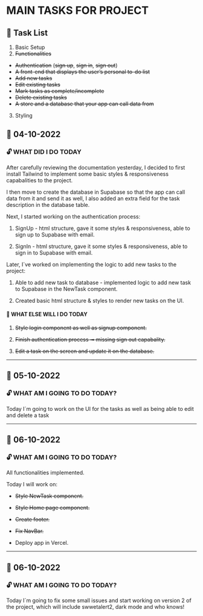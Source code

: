 # MAIN TASKS FOR PROJECT

## :closed_lock_with_key: Task List

1. Basic Setup
2. ~~Functionalities~~

- ~~Authentication~~ (~~sign up~~, ~~sign in~~, ~~sign out~~)
- ~~A front-end that displays the user’s personal to-do list~~
- ~~Add new tasks~~
- ~~Edit existing tasks~~
- ~~Mark tasks as complete/incomplete~~
- ~~Delete existing tasks~~
- ~~A store and a database that your app can call data from~~

3. Styling

## :calendar: 04-10-2022

### :unlock: WHAT DID I DO TODAY

<p>After carefully reviewing the documentation yesterday, I decided to first install Tailwind to implement some basic styles & responsiveness capabalities to the project.</p>
<p>I then move to create the database in Supabase so that the app can call data from it and send it as well, I also added an extra field for the task description in the database table.</p>

<p>Next, I started working on the authentication process:</p>

1. SignUp - html structure, gave it some styles & responsiveness, able to sign up to Supabase with email.

2. SignIn - html structure, gave it some styles & responsiveness, able to sign in to Supabase with email.

<p>Later, I´ve worked on implementing the logic to add new tasks to the project:</p>

1. Able to add new task to database - implemented logic to add new task to Supabase in the NewTask component.

2. Created basic html structure & styles to render new tasks on the UI.

#### :seedling: WHAT ELSE WILL I DO TODAY

1. ~~Style login component as well as signup component.~~

1. ~~Finish authentication process ➟ missing sign out capabality.~~

1. ~~Edit a task on the screen and update it on the database.~~

---
## :calendar: 05-10-2022

### :unlock: WHAT AM I GOING TO DO TODAY?

<p>Today I´m going to work on the UI for the tasks as well as being able to edit and delete a task</p>

---
## :calendar: 06-10-2022

### :unlock: WHAT AM I GOING TO DO TODAY?

<p>All functionalities implemented.</p>
<p>Today I will work on:</p>

  - ~~Style NewTask component.~~
  
  - ~~Style Home page component.~~
  
  - ~~Create footer.~~
  
  - ~~Fix NavBar.~~
  
  - Deploy app in Vercel.
 ---
 ## :calendar: 06-10-2022

### :unlock: WHAT AM I GOING TO DO TODAY?

<p>Today I´m going to fix some small issues and start working on version 2 of the project, which will include swwetalert2, dark mode and who knows!</p>
